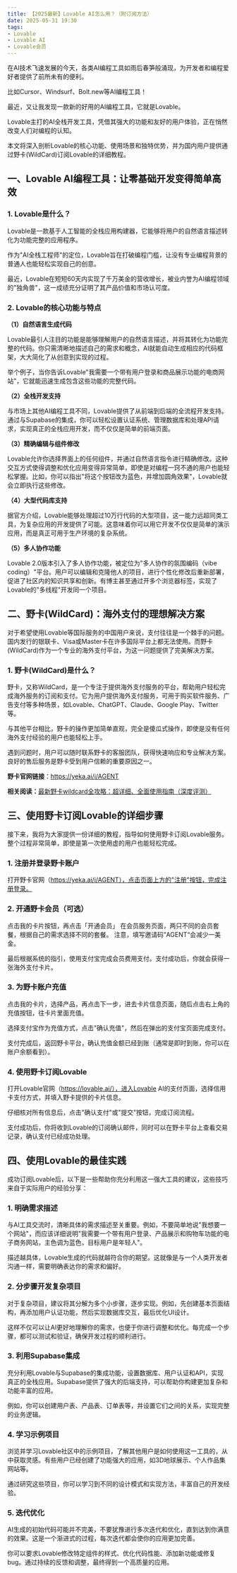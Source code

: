 ```yaml
---
title: 【2025最新】Lovable AI怎么用？（附订阅方法）
date: 2025-05-31 19:30
tags:
- Lovable 
- Lovable AI
- Lovable会员
---
```



在AI技术飞速发展的今天，各类AI编程工具如雨后春笋般涌现，为开发者和编程爱好者提供了前所未有的便利。

比如Cursor、Windsurf、Bolt.new等AI编程工具！



最近，又让我发现一款新的好用的AI编程工具，它就是Lovable。



Lovable主打的AI全栈开发工具，凭借其强大的功能和友好的用户体验，正在悄然改变人们对编程的认知。



本文将深入剖析Lovable的核心功能、使用场景和独特优势，并为国内用户提供通过野卡(WildCard)订阅Lovable的详细教程。

## 一、Lovable AI编程工具：让零基础开发变得简单高效

### 1. Lovable是什么？

Lovable是一款基于人工智能的全栈应用构建器，它能够将用户的自然语言描述转化为功能完整的应用程序。



作为"AI全栈工程师"的定位，Lovable旨在打破编程门槛，让没有专业编程背景的普通人也能轻松实现自己的创意。



最近，Lovable在短短60天内实现了千万美金的营收增长，被业内誉为AI编程领域的"独角兽"，这一成绩充分证明了其产品价值和市场认可度。

### 2. Lovable的核心功能与特点

**（1）自然语言生成代码**

Lovable最引人注目的功能是能够理解用户的自然语言描述，并将其转化为功能完整的代码。你只需清晰地描述自己的需求和概念，AI就能自动生成相应的代码框架，大大简化了从创意到实现的过程。

举个例子，当你告诉Lovable"我需要一个带有用户登录和商品展示功能的电商网站"，它就能迅速生成包含这些功能的完整代码。



**（2）全栈开发支持**

与市场上其他AI编程工具不同，Lovable提供了从前端到后端的全流程开发支持。通过与Supabase的集成，你可以轻松设置认证系统、管理数据库和处理API请求，实现真正的全栈应用开发，而不仅仅是简单的前端页面。



**（3）精确编辑与组件修改**

Lovable允许你选择界面上的任何组件，并通过自然语言指令进行精确修改。这种交互方式使得调整和优化应用变得异常简单，即使是对编程一窍不通的用户也能轻松掌握。比如，你可以指出"将这个按钮改为蓝色，并增加圆角效果"，Lovable就会立即执行这些修改。



**（4）大型代码库支持**

据官方介绍，Lovable能够处理超过10万行代码的大型项目，这一能力远超同类工具，为复杂应用的开发提供了可能。这意味着你可以用它开发不仅仅是简单的演示应用，而是真正可用于生产环境的复杂系统。



**（5）多人协作功能**

Lovable 2.0版本引入了多人协作功能，被定位为"多人协作的氛围编码（vibe coding）"平台。用户可以编辑和克隆他人的项目，进行个性化修改后重新部署，促进了社区内的知识共享和创新。有博主甚至通过开多个浏览器标签，实现了Lovable的"多线程"开发同一个项目。



## 二、野卡(WildCard)：海外支付的理想解决方案

对于希望使用Lovable等国际服务的中国用户来说，支付往往是一个棘手的问题。国内发行的银联卡、Visa或Master卡在许多国际平台上都无法使用。而野卡(WildCard)作为一个专业的海外支付平台，为这一问题提供了完美解决方案。



### 1. 野卡(WildCard)是什么？

野卡，又称WildCard，是一个专注于提供海外支付服务的平台，帮助用户轻松完成海外服务的订阅和支付。它为用户提供海外支付服务，可用于购买软件服务、广告支付等多种场景，如Lovable、ChatGPT、Claude、Google Play、Twitter等。



与其他平台相比，野卡的操作更加简单直观，完全是傻瓜式操作，即使是没有任何海外支付经验的用户也能轻松上手。



遇到问题时，用户可以随时联系野卡的客服团队，获得快速响应和专业解决方案。良好的售后服务是野卡受到用户信赖的重要原因之一。



**野卡官网链接**：https://yeka.ai/i/AGENT



**相关阅读：**[最新野卡wildcard全攻略：超详细、全面使用指南（深度评测）](https://www.fengshengyusheng.cn/%e6%9c%80%e6%96%b0%e9%87%8e%e5%8d%a1wildcard%e4%bd%bf%e7%94%a8%e6%8c%87%e5%8d%97%ef%bc%9a%e8%b6%85%e5%85%a8%e9%9d%a2%e4%bb%8b%e7%bb%8d/)





## 三、使用野卡订阅Lovable的详细步骤

接下来，我将为大家提供一份详细的教程，指导如何使用野卡订阅Lovable服务。整个过程非常简单，即使是第一次使用虚的用户也能轻松完成。

### 1. 注册并登录野卡账户

打开野卡官网（https://yeka.ai/i/AGENT），点击页面上方的"注册"按钮，完成注册登录。





### 2. 开通野卡会员（可选）

点击我的卡片按钮，再点击「开通会员」 在会员服务页面，两只不同的会员套餐，根据自己的需求选择不同的套餐。
注意，填写邀请码”AGENT“会减少一美金。

最后根据系统的指引，使用支付宝完成会员费用支付。支付成功后，你就会获得一张海外支付卡片。



### 3. 为野卡账户充值

点击我的卡片，选择产品，再点击下一步，进去卡片信息页面，随后点击右上角的充值按钮，往卡片里面充值。

选择支付宝作为充值方式，点击"确认充值"，然后在弹出的支付宝页面完成支付。

支付完成后，返回野卡平台，确认充值金额已经到账（通常是即时到账，你可以在账户余额看到）。



### 4. 使用野卡订阅Lovable

打开Lovable官网（https://lovable.ai/），进入Lovable AI的支付页面，选择信用卡支付方式，并填入野卡提供的卡片信息。

&#x20;仔细核对所有信息后，点击"确认支付"或"提交"按钮，完成订阅流程。



支付成功后，你将收到Lovable的订阅确认邮件，同时可以在野卡平台上查看交易记录，确认支付已经成功处理。



## 四、使用Lovable的最佳实践

成功订阅Lovable后，以下是一些帮助你充分利用这一强大工具的建议，这些技巧来自于实际用户的经验分享：

### 1. 明确需求描述

与AI工具交流时，清晰具体的需求描述至关重要。例如，不要简单地说"我想要一个网站"，而应该详细说明"我需要一个带有用户登录、产品展示和购物车功能的电子商务网站，主色调为蓝色，目标用户是年轻人"。

描述越具体，Lovable生成的代码就越符合你的期望。这就像是与一个人类开发者沟通一样，需要明确表达你的需求和偏好。

### 2. 分步骤开发复杂项目

对于复杂项目，建议将其分解为多个小步骤，逐步实现。例如，先创建基本页面结构，再添加用户认证功能，然后实现数据库交互，最后优化UI设计。

这样不仅可以让AI更好地理解你的需求，也便于你进行调整和优化。每完成一个步骤，都可以测试和验证，确保开发过程的顺利进行。

### 3. 利用Supabase集成

充分利用Lovable与Supabase的集成功能，设置数据库、用户认证和API，实现真正的全栈应用。Supabase提供了强大的后端支持，可以帮助你构建更加复杂和功能丰富的应用。

例如，你可以创建用户表、产品表、订单表等，并设置它们之间的关系，实现完整的业务逻辑。

### 4. 学习示例项目

浏览并学习Lovable社区中的示例项目，了解其他用户是如何使用这一工具的，从中获取灵感。有些用户已经创建了功能强大的应用，如3D地球展示、个人作品集网站等。

通过研究这些项目，你可以学习到不同的设计模式和实现方法，丰富自己的开发经验。

### 5. 迭代优化

AI生成的初始代码可能并不完美，不要犹豫进行多次迭代和优化，直到达到你满意的效果。这是一个渐进式的过程，每次迭代都会使你的应用更加完善。

你可以要求Lovable修改特定组件的样式、优化代码性能、添加新功能或修复bug。通过持续的反馈和调整，最终得到一个高质量的应用。

